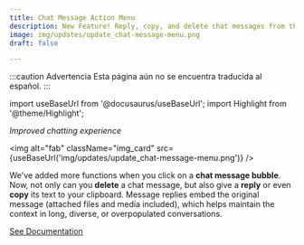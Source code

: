 ```yaml
---
title: Chat Message Action Menu
description: New Feature! Reply, copy, and delete chat messages from the new message bubble menu.
image: img/updates/update_chat-message-menu.png
draft: false

---
```


:::caution Advertencia
Esta página aún no se encuentra traducida al español.
:::

import useBaseUrl from '@docusaurus/useBaseUrl'; 
import Highlight from '@theme/Highlight';


<div className="align-center">
<div className="card">
<div className="card__header">

<span className="hero__subtitle"><em>Improved chatting experience</em></span>

</div>
<div className="card__image">

<img alt="fab" className="img_card" src={useBaseUrl('img/updates/update_chat-message-menu.png')} />
<br/>

</div>
<div className="card__body">

We've added more functions when you click on a **chat message bubble**. Now, not only can you **delete** a chat message, but also give a **reply** or even **copy** its text to your clipboard. Message replies embed the original message (attached files and media included), which helps maintain the context in long, diverse, or overpopulated conversations.

</div>
<div className="card__footer text-center align-padding-center">

<a className="button button--info button--block" href="/docs/documentation/client/channels#chat-message-options">See Documentation</a>
<br/>

</div>
</div>
</div>

